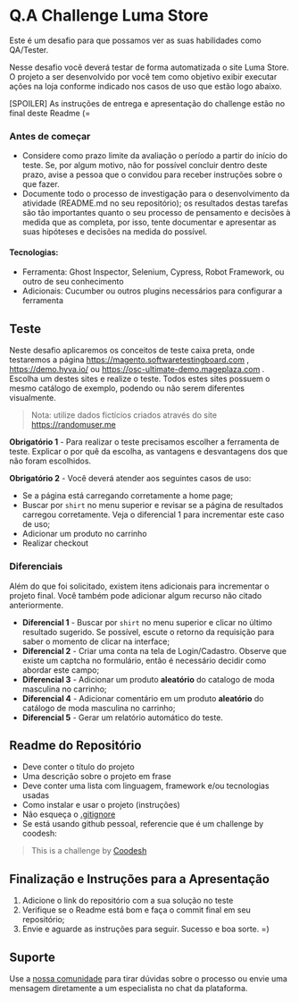 # Q.A Challenge Luma Store

Este é um desafio para que possamos ver as suas habilidades como QA/Tester.

Nesse desafio você deverá testar de forma automatizada o site Luma Store. O projeto a ser desenvolvido por você tem como objetivo exibir executar ações na loja conforme indicado nos casos de uso que estão logo abaixo.

[SPOILER] As instruções de entrega e apresentação do challenge estão no final deste Readme (=

### Antes de começar
 
- Considere como prazo limite da avaliação o período a partir do início do teste. Se, por algum motivo, não for possível concluir dentro deste prazo, avise a pessoa que o convidou para receber instruções sobre o que fazer.
- Documente todo o processo de investigação para o desenvolvimento da atividade (README.md no seu repositório); os resultados destas tarefas são tão importantes quanto o seu processo de pensamento e decisões à medida que as completa, por isso, tente documentar e apresentar as suas hipóteses e decisões na medida do possível.


#### Tecnologias:
- Ferramenta: Ghost Inspector, Selenium, Cypress, Robot Framework, ou outro de seu conhecimento
- Adicionais: Cucumber ou outros plugins necessários para configurar a ferramenta

## Teste

Neste desafio aplicaremos os conceitos de teste caixa preta, onde testaremos a página https://magento.softwaretestingboard.com , https://demo.hyva.io/ ou https://osc-ultimate-demo.mageplaza.com . Escolha um destes sites e realize o teste. Todos estes sites possuem o mesmo catálogo de exemplo, podendo ou não serem diferentes visualmente.

> Nota: utilize dados fictícios criados através do site https://randomuser.me

**Obrigatório 1** - Para realizar o teste precisamos escolher a ferramenta de teste. Explicar o por quê da escolha, as vantagens e desvantagens dos que não foram escolhidos.

**Obrigatório 2** - Você deverá atender aos seguintes casos de uso:

- Se a página está carregando corretamente a home page;
- Buscar por `shirt` no menu superior e revisar se a página de resultados carregou corretamente. Veja o diferencial 1 para incrementar este caso de uso;
- Adicionar um produto no carrinho
- Realizar checkout

### Diferenciais
Além do que foi solicitado, existem itens adicionais para incrementar o projeto final. Você também pode adicionar algum recurso não citado anteriormente.

- **Diferencial 1** - Buscar por `shirt` no menu superior e clicar no último resultado sugerido. Se possível, escute o retorno da requisição para saber o momento de clicar na interface;
- **Diferencial 2** - Criar uma conta na tela de Login/Cadastro. Observe que existe um captcha no formulário, então é necessário decidir como abordar este campo;
- **Diferencial 3** - Adicionar um produto **aleatório** do catalogo de moda masculina no carrinho;
- **Diferencial 4** - Adicionar comentário em um produto **aleatório** do catálogo de moda masculina no carrinho;
- **Diferencial 5** - Gerar um relatório automático do teste.

## Readme do Repositório

- Deve conter o título do projeto
- Uma descrição sobre o projeto em frase
- Deve conter uma lista com linguagem, framework e/ou tecnologias usadas
- Como instalar e usar o projeto (instruções)
- Não esqueça o [.gitignore](https://www.toptal.com/developers/gitignore)
- Se está usando github pessoal, referencie que é um challenge by coodesh:  

>  This is a challenge by [Coodesh](https://coodesh.com/)

## Finalização e Instruções para a Apresentação

1. Adicione o link do repositório com a sua solução no teste
2. Verifique se o Readme está bom e faça o commit final em seu repositório;
3. Envie e aguarde as instruções para seguir. Sucesso e boa sorte. =)

## Suporte

Use a [nossa comunidade](https://discord.gg/rdXbEvjsWu) para tirar dúvidas sobre o processo ou envie uma mensagem diretamente a um especialista no chat da plataforma. 
